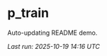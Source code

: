 # p_train

Auto-updating README demo.

<!--START_SECTION:status-->
_Last run: 2025-10-19 14:16 UTC_
<!--END_SECTION:status-->



















































































































































































































































































































































































































































































































































































































































































































































































































































































































































































































































































































































































































































































































































































































